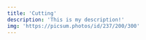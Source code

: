 ```yaml
---
title: 'Cutting'
description: 'This is my description!'
img: 'https://picsum.photos/id/237/200/300'
---
```

